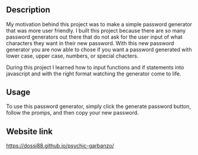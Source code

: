 # <psychic-garbanzo>

## Description

My motivation behind this project was to make a simple password generator that was more user friendly. I built this project because there are so many password generators out there that do not ask for the user input of what characters they want in their new password. With this new password generator you are now able to chose if you want a password generated with lower case, upper case, numbers, or special chacters. 

During this project I learned how to input functions and if statements into javascript and with the right format watching the generator come to life. 

## Usage

To use this password generator, simply click the generate password button, follow the promps, and then copy your new password.

## Website link

https://dossj88.github.io/psychic-garbanzo/


